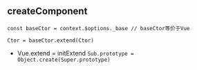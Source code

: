 ## createComponent

`const baseCtor = context.$options._base // baseCtor等价于Vue`

`Ctor = baseCtor.extend(Ctor)`

- Vue.extend = initExtend
  `Sub.prototype = Object.create(Super.prototype)`
